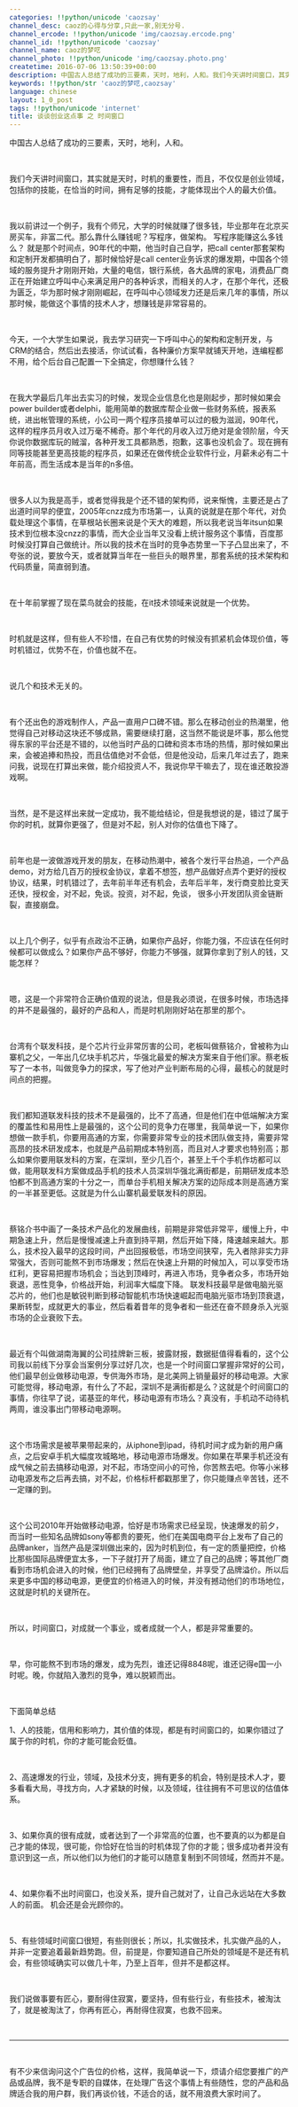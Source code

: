 ```yaml
---
categories: !!python/unicode 'caozsay'
channel_desc: caoz的心得与分享,只此一家,别无分号.
channel_ercode: !!python/unicode 'img/caozsay.ercode.png'
channel_id: !!python/unicode 'caozsay'
channel_name: caoz的梦呓
channel_photo: !!python/unicode 'img/caozsay.photo.png'
createtime: 2016-07-06 13:50:39+00:00
description: 中国古人总结了成功的三要素，天时，地利，人和。我们今天讲时间窗口，其实就是天时，时机的重要性。
keywords: !!python/str 'caoz的梦呓,caozsay'
language: chinese
layout: 1_0_post
tags: !!python/unicode 'internet'
title: 谈谈创业这点事 之 时间窗口
---
```

<div class="rich_media_content" id="js_content">
<p>
         中国古人总结了成功的三要素，天时，地利，人和。
        </p>
<p>
<br/>
</p>
<p>
         我们今天讲时间窗口，其实就是天时，时机的重要性，而且，不仅仅是创业领域，包括你的技能，在恰当的时间，拥有足够的技能，才能体现出个人的最大价值。
        </p>
<p>
<br/>
</p>
<p>
         我以前讲过一个例子，我有个师兄，大学的时候就赚了很多钱，毕业那年在北京买房买车，非富二代。那么靠什么赚钱呢？写程序，做架构。 写程序能赚这么多钱么？ 就是那个时间点，90年代的中期，他当时自己自学，把call center那套架构和定制开发都搞明白了，那时候恰好是call center业务诉求的爆发期，中国各个领域的服务提升才刚刚开始，大量的电信，银行系统，各大品牌的家电，消费品厂商正在开始建立呼叫中心来满足用户的各种诉求，而相关的人才，在那个年代，还极为匮乏，华为那时候才刚刚崛起，在呼叫中心领域发力还是后来几年的事情，所以那时候，能做这个事情的技术人才，想赚钱是非常容易的。
        </p>
<p>
<br/>
</p>
<p>
         今天，一个大学生如果说，我去学习研究一下呼叫中心的架构和定制开发，与CRM的结合，然后出去接活，你试试看，各种廉价方案早就铺天开地，连编程都不用，给个后台自己配置一下全搞定，你想赚什么钱？
        </p>
<p>
<br/>
</p>
<p>
         在我大学最后几年出去实习的时候，发现企业信息化也是刚起步，那时候如果会power builder或者delphi，能用简单的数据库帮企业做一些财务系统，报表系统，进出帐管理的系统，小公司一两个程序员接单可以过的极为滋润，90年代，这样的程序员月收入过万毫不稀奇。那个年代的月收入过万绝对是金领阶层，今天你说你数据库玩的贼溜，各种开发工具都熟悉，抱歉，这事也没机会了。现在拥有同等技能甚至更高技能的程序员，如果还在做传统企业软件行业，月薪未必有二十年前高，而生活成本是当年的n多倍。
        </p>
<p>
<br/>
</p>
<p>
         很多人以为我是高手，或者觉得我是个还不错的架构师，说来惭愧，主要还是占了出道时间早的便宜，2005年cnzz成为市场第一，认真的说就是在那个年代，对负载处理这个事情，在草根站长圈来说是个天大的难题，所以我老说当年itsun如果技术到位根本没cnzz的事情，而大企业当年又没看上统计服务这个事情，百度那时候没打算自己做统计。所以我的技术在当时的竞争态势里一下子凸显出来了，不夸张的说，要放今天，或者就算当年在一些巨头的眼界里，那套系统的技术架构和代码质量，简直弱到渣。
        </p>
<p>
<br/>
</p>
<p>
         在十年前掌握了现在菜鸟就会的技能，在it技术领域来说就是一个优势。
        </p>
<p>
<br/>
</p>
<p>
         时机就是这样，但有些人不珍惜，在自己有优势的时候没有抓紧机会体现价值，等时机错过，优势不在，价值也就不在。
        </p>
<p>
<br/>
</p>
<p>
         说几个和技术无关的。
        </p>
<p>
<br/>
</p>
<p>
         有个还出色的游戏制作人，产品一直用户口碑不错。那么在移动创业的热潮里，他觉得自己对移动这块还不够成熟，需要继续打磨，这当然不能说是坏事，那么他觉得东家的平台还是不错的，以他当时产品的口碑和资本市场的热情，那时候如果出来，会被追捧和热投，而且估值绝对不会低，但是他没动，后来几年过去了，跑来问我，说现在打算出来做，能介绍投资人不，我说你早干嘛去了，现在谁还敢投游戏啊。
        </p>
<p>
<br/>
</p>
<p>
         当然，是不是这样出来就一定成功，我不能给结论，但是我想说的是，错过了属于你的时机，就算你更强了，但是对不起，别人对你的估值也下降了。
        </p>
<p>
<br/>
</p>
<p>
         前年也是一波做游戏开发的朋友，在移动热潮中，被各个发行平台热追，一个产品demo，对方给几百万的授权金协议，拿着不想签，想产品做好点弄个更好的授权协议，结果，时机错过了，去年前半年还有机会，去年后半年，发行商变脸比变天还快，授权金，对不起，免谈。投资，对不起，免谈， 很多小开发团队资金链断裂，直接崩盘。
        </p>
<p>
<br/>
</p>
<p>
         以上几个例子，似乎有点政治不正确，如果你产品好，你能力强，不应该在任何时候都可以做成么？如果你产品不够好，你能力不够强，就算你拿到了别人的钱，又能怎样？
        </p>
<p>
<br/>
</p>
<p>
         嗯，这是一个非常符合正确价值观的说法，但是我必须说，在很多时候，市场选择的并不是最强的，最好的产品和人，而是时机刚刚好站在那里的那个。
        </p>
<p>
<br/>
</p>
<p>
         台湾有个联发科技，是个芯片行业非常厉害的公司，老板叫做蔡铭介，曾被称为山寨机之父，一年出几亿块手机芯片，华强北最爱的解决方案来自于他们家。蔡老板写了一本书，叫做竞争力的探求，写了他对产业判断布局的心得，最核心的就是时间点的把握。
        </p>
<p>
<br/>
</p>
<p>
         我们都知道联发科技的技术不是最强的，比不了高通，但是他们在中低端解决方案的覆盖性和易用性上是最强的，这个公司的竞争力在哪里，我简单说一下，如果你想做一款手机，你要用高通的方案，你需要非常专业的技术团队做支持，需要非常高昂的技术研发成本，也就是产品前期成本特别高，而且对人才要求也特别高；那么如果你要用联发科的方案，在深圳，至少几百个，甚至上千个手机作坊都可以做，能用联发科方案做成品手机的技术人员深圳华强北满街都是，前期研发成本恐怕都不到高通方案的十分之一，而单台手机相关解决方案的边际成本则是高通方案的一半甚至更低。这就是为什么山寨机最爱联发科的原因。
        </p>
<p>
<br/>
</p>
<p>
         蔡铭介书中画了一条技术产品化的发展曲线，前期是非常低非常平，缓慢上升，中期急速上升，然后是慢慢减速上升直到持平期，然后开始下降，降速越来越大。那么，技术投入最早的这段时间，产出回报极低，市场空间狭窄，先入者除非实力非常强大，否则可能熬不到市场爆发；然后在快速上升期的时候加入，可以享受市场红利，更容易把握市场机会；当达到顶峰时，再进入市场，竞争者众多，市场开始衰退，恶性竞争，价格战开始，利润率大幅度下降。 联发科技最早是做电脑光驱芯片的，他们也是敏锐判断到移动智能机市场快速崛起而电脑光驱市场到顶衰退，果断转型，成就更大的事业，然后看着昔年的竞争者和一些还在奋不顾身杀入光驱市场的企业衰败下去。
        </p>
<p>
<br/>
</p>
<p>
         最近有个叫做湖南海翼的公司挂牌新三板，披露财报，数据挺值得看看的，这个公司我以前线下分享会当案例分享过好几次，也是一个时间窗口掌握非常好的公司，他们最早创业做移动电源，专供海外市场，是北美网上销量最好的移动电源。大家可能觉得，移动电源，有什么了不起，深圳不是满街都是么？这就是个时间窗口的事情，你往早了说，诺基亚的年代，移动电源有市场么？真没有，手机动不动待机两周，谁没事出门带移动电源啊。
        </p>
<p>
<br/>
</p>
<p>
         这个市场需求是被苹果带起来的，从iphone到ipad，待机时间才成为新的用户痛点，之后安卓手机大幅度攻城略地，移动电源市场爆发。你如果在苹果手机还没有成气候之前去搞移动电源，对不起，市场空间小的可怜，你苦熬去吧。你等小米移动电源发布之后再去搞，对不起，价格标杆都戳那里了，你只能赚点辛苦钱，还不一定赚的到。
        </p>
<p>
<br/>
</p>
<p>
         这个公司2010年开始做移动电源，恰好是市场需求已经呈现，快速爆发的前夕，而当时一些知名品牌如sony等都贵的要死，他们在美国电商平台上发布了自己的品牌anker，当然产品是深圳做出来的，因为时机到位，有一定的质量把控，价格比那些国际品牌便宜太多，一下子就打开了局面，建立了自己的品牌；等其他厂商看到市场机会进入的时候，他们已经拥有了品牌壁垒，并享受了品牌溢价。所以后来更多中国的移动电源，更便宜的价格进入的时候，并没有撼动他们的市场地位，这就是时机的关键所在。
        </p>
<p>
<br/>
</p>
<p>
         所以，时间窗口，对成就一个事业，或者成就一个人，都是非常重要的。
        </p>
<p>
<br/>
</p>
<p>
         早，你可能熬不到市场的爆发，成为先烈，谁还记得8848呢，谁还记得e国一小时呢。晚，你就陷入激烈的竞争，难以脱颖而出。
        </p>
<p>
<br/>
</p>
<p>
         下面简单总结
        </p>
<p>
         1、人的技能，信用和影响力，其价值的体现，都是有时间窗口的，如果你错过了属于你的时机，你的才能可能会贬值。
        </p>
<p>
<br/>
</p>
<p>
         2、高速爆发的行业，领域，及技术分支，拥有更多的机会，特别是技术人才，要多看看大局，寻找方向，人才紧缺的时候，以及领域，往往拥有不可思议的估值体系。
        </p>
<p>
<br/>
</p>
<p>
         3、如果你真的很有成就，或者达到了一个非常高的位置，也不要真的以为都是自己才能的体现，很可能，你恰好在恰当的时机体现了你的才能；很多成功者并没有意识到这一点，所以他们以为他们的才能可以随意复制到不同领域，然而并不是。
        </p>
<p>
<br/>
</p>
<p>
         4、如果你看不出时间窗口，也没关系，提升自己就对了，让自己永远站在大多数人的前面。 机会还是会光顾你的。
        </p>
<p>
<br/>
</p>
<p>
         5、有些领域时间窗口很短，有些则很长；所以，扎实做技术，扎实做产品的人，并非一定要追着最新趋势跑。但，前提是，你要知道自己所处的领域是不是还有机会，有些领域确实可以做几十年，乃至上百年，但并不是都这样。
        </p>
<p>
<br/>
</p>
<p>
         我们说做事要有匠心，要耐得住寂寞，要坚持，但有些行业，有些技术，被淘汰了，就是被淘汰了，你再有匠心，再耐得住寂寞，也救不回来。
        </p>
<p>
<br/>
</p>
<hr/>
<p>
<br/>
</p>
<p>
         有不少来信询问这个广告位的价格，这样，我简单说一下，烦请介绍您要推广的产品或品牌，我不是专职的自媒体，在处理广告这个事情上有些随性，您的产品和品牌适合我的用户群，我们再谈价钱，不适合的话，就不用浪费大家时间了。
        </p>
</div>